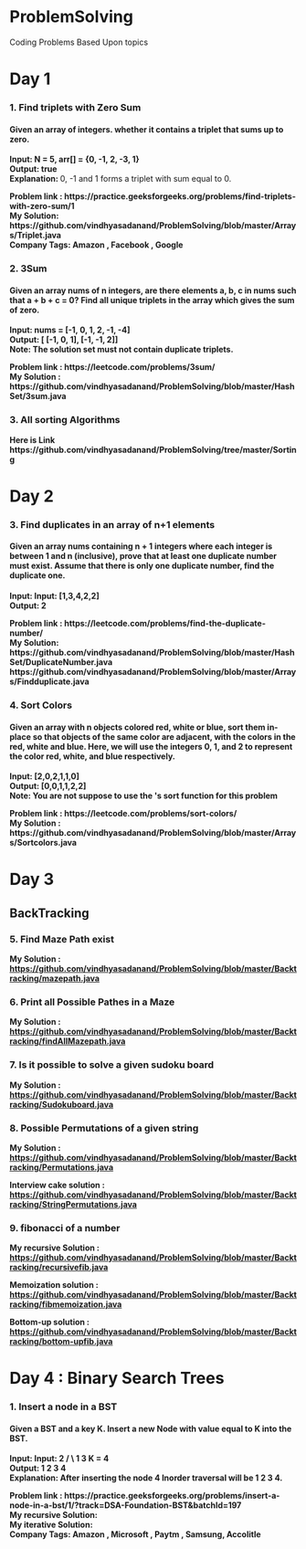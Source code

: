 # ProblemSolving
Coding Problems Based Upon topics

<h1>Day 1 </h1>
<h3>1. Find triplets with Zero Sum</h3>
<h4>Given an array of integers.  whether it contains a triplet that sums up to zero. </h4>
<p>
  <b> Input: 
    N = 5, arr[] = {0, -1, 2, -3, 1} </b><br/>
  <b> Output: true </b> <br/>
  <b> Explanation: </b> 0, -1 and 1 forms a triplet with sum equal to 0.
 </p>
 <b>Problem link : <b> https://practice.geeksforgeeks.org/problems/find-triplets-with-zero-sum/1<br>
  <b>My Solution: </b> https://github.com/vindhyasadanand/ProblemSolving/blob/master/Arrays/Triplet.java  <br/>
  <b>Company Tags: </b> <b> Amazon</b> ,  <b> Facebook</b> , <b>Google </b><br/>

<h3>2. 3Sum </h3>
<h4>Given an array nums of n integers, are there elements a, b, c in nums such that a + b + c = 0?  Find all unique triplets in the array which gives the sum of zero. </h4>
<p>
  <b> Input: 
   nums = [-1, 0, 1, 2, -1, -4]</b><br/>
  <b> Output: [ [-1, 0, 1],  [-1, -1, 2]] </b> <br/>
  <b> Note: </b>  The solution set must not contain duplicate triplets.
 </p>
 <b>Problem link : <b> https://leetcode.com/problems/3sum/ <br>
  <b>My Solution : </b> https://github.com/vindhyasadanand/ProblemSolving/blob/master/HashSet/3sum.java<br/>
  <h3>3. All sorting Algorithms </h3>
  Here is Link https://github.com/vindhyasadanand/ProblemSolving/tree/master/Sorting
  
  <h1>Day 2 </h1>
<h3>3. Find duplicates in an array of n+1 elements</h3>
<h4>Given an array nums containing n + 1 integers where each integer is between 1 and n (inclusive), prove that at least one duplicate number must exist. Assume that there is only one duplicate number, find the duplicate one.</h4>
<p>
  <b> Input: 
   Input: [1,3,4,2,2] </b><br/>
  <b> Output: 2 </b> <br/>
 
 </p>
 <b>Problem link : <b> https://leetcode.com/problems/find-the-duplicate-number/<br>
  <b>My Solution: </b> https://github.com/vindhyasadanand/ProblemSolving/blob/master/HashSet/DuplicateNumber.java  <br/>
                    https://github.com/vindhyasadanand/ProblemSolving/blob/master/Arrays/Findduplicate.java
  
<h3>4. Sort Colors</h3>
<h4>Given an array with n objects colored red, white or blue, sort them in-place so that objects of the same color are adjacent, with the colors in the  red, white and blue.
Here, we will use the integers 0, 1, and 2 to represent the color red, white, and blue respectively.</h4>
<p>
  <b> Input: [2,0,2,1,1,0]</b><br/>
  <b> Output: [0,0,1,1,2,2] </b> <br/>
  <b> Note: You are not suppose to use the 's sort function for this problem </b>  
 </p>
 <b>Problem link : <b>https://leetcode.com/problems/sort-colors/ <br>
  <b>My Solution : </b>https://github.com/vindhyasadanand/ProblemSolving/blob/master/Arrays/Sortcolors.java <br/>
  <h1>Day 3 </h1>
  <h2>BackTracking</h2>
  <h3>5. Find Maze Path exist</h3>

  <b>My Solution : </b>https://github.com/vindhyasadanand/ProblemSolving/blob/master/Backtracking/mazepath.java <br/>
  <h3>6. Print all Possible Pathes in a Maze</h3>

  <b>My Solution : </b>https://github.com/vindhyasadanand/ProblemSolving/blob/master/Backtracking/findAllMazepath.java <br/>
 
   <h3>7. Is it possible to solve a given sudoku board</h3>

  <b>My Solution : </b> https://github.com/vindhyasadanand/ProblemSolving/blob/master/Backtracking/Sudokuboard.java<br/>
  <h3>8. Possible Permutations of a given string</h3>

  <b>My Solution : </b>https://github.com/vindhyasadanand/ProblemSolving/blob/master/Backtracking/Permutations.java<br/>
  
  <b>Interview cake solution : </b> https://github.com/vindhyasadanand/ProblemSolving/blob/master/Backtracking/StringPermutations.java<br/>
  <h3>9. fibonacci of a number</h3>

  <b>My recursive Solution : </b>https://github.com/vindhyasadanand/ProblemSolving/blob/master/Backtracking/recursivefib.java<br/>
  
  <b>Memoization solution : </b>  https://github.com/vindhyasadanand/ProblemSolving/blob/master/Backtracking/fibmemoization.java<br/>
  
  <b>Bottom-up solution : </b> https://github.com/vindhyasadanand/ProblemSolving/blob/master/Backtracking/bottom-upfib.java<br/>
<h1>Day 4 : Binary Search Trees </h1>
<h3>1. Insert a node in a BST</h3>
<h4>Given a BST and a key K. Insert a new Node with value equal to K into the BST. </h4>
<p>
  <b> Input: Input:
     2
   /   \
  1     3
K = 4
   </b><br/>
  <b> Output: 1 2 3 4 </b> <br/>
  <b> Explanation: </b> After inserting the node 4
Inorder traversal will be 1 2 3 4.
 </p>
 <b>Problem link : <b> https://practice.geeksforgeeks.org/problems/insert-a-node-in-a-bst/1/?track=DSA-Foundation-BST&batchId=197<br>
  <b>My recursive Solution: </b> <br/>
  <b>My iterative Solution: </b> <br/>
  <b>Company Tags: </b> <b> Amazon</b> ,  <b> Microsoft</b> , <b> Paytm </b> , <b>Samsung</b>, <b> Accolitle</b><br/>

